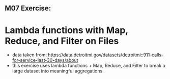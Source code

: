 ## M07 Exercise:
# Lambda functions with Map, Reduce, and Filter on Files
+ data taken from: https://data.detroitmi.gov/datasets/detroitmi::911-calls-for-service-last-30-days/about
+ this exercise uses lambda functions + Map, Reduce, and Filter to break a large dataset into meaningful aggregations
